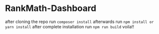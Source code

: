 # RankMath-Dashboard

after cloning the repo
run `composer install`
afterwards run `npm install or yarn install`
after complete installation run `npm run build`
voila!!
